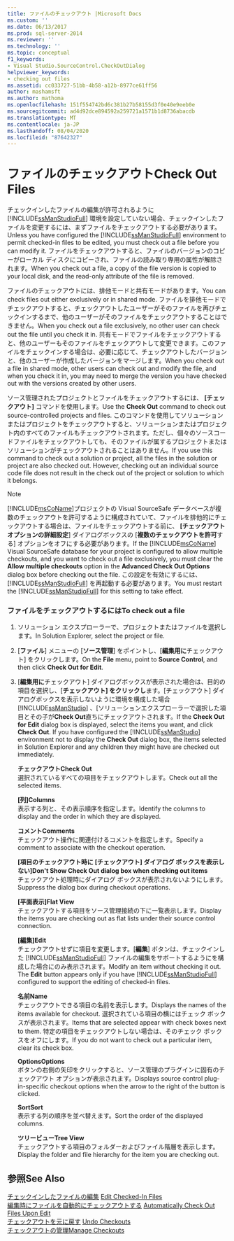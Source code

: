 ```yaml
---
title: ファイルのチェックアウト |Microsoft Docs
ms.custom: ''
ms.date: 06/13/2017
ms.prod: sql-server-2014
ms.reviewer: ''
ms.technology: ''
ms.topic: conceptual
f1_keywords:
- Visual Studio.SourceControl.CheckOutDialog
helpviewer_keywords:
- checking out files
ms.assetid: cc033727-51bb-4b58-a12b-8977ce61ff56
author: mashamsft
ms.author: mathoma
ms.openlocfilehash: 151f554742bd6c381b27b58155d3f0e40e9eeb0e
ms.sourcegitcommit: ad4d92dce894592a259721a1571b1d8736abacdb
ms.translationtype: MT
ms.contentlocale: ja-JP
ms.lasthandoff: 08/04/2020
ms.locfileid: "87642327"
---
```

# <a name="check-out-files"></a><span data-ttu-id="d068a-102">ファイルのチェックアウト</span><span class="sxs-lookup"><span data-stu-id="d068a-102">Check Out Files</span></span>
  <span data-ttu-id="d068a-103">チェックインしたファイルの編集が許可されるように [!INCLUDE[ssManStudioFull](../includes/ssmanstudiofull-md.md)] 環境を設定していない場合、チェックインしたファイルを変更するには、まずファイルをチェックアウトする必要があります。</span><span class="sxs-lookup"><span data-stu-id="d068a-103">Unless you have configured the [!INCLUDE[ssManStudioFull](../includes/ssmanstudiofull-md.md)] environment to permit checked-in files to be edited, you must check out a file before you can modify it.</span></span> <span data-ttu-id="d068a-104">ファイルをチェックアウトすると、ファイルのバージョンのコピーがローカル ディスクにコピーされ、ファイルの読み取り専用の属性が解除されます。</span><span class="sxs-lookup"><span data-stu-id="d068a-104">When you check out a file, a copy of the file version is copied to your local disk, and the read-only attribute of the file is removed.</span></span>  
  
 <span data-ttu-id="d068a-105">ファイルのチェックアウトには、排他モードと共有モードがあります。</span><span class="sxs-lookup"><span data-stu-id="d068a-105">You can check files out either exclusively or in shared mode.</span></span> <span data-ttu-id="d068a-106">ファイルを排他モードでチェックアウトすると、チェックアウトしたユーザーがそのファイルを再びチェックインするまで、他のユーザーがそのファイルをチェックアウトすることはできません。</span><span class="sxs-lookup"><span data-stu-id="d068a-106">When you check out a file exclusively, no other user can check out the file until you check it in.</span></span> <span data-ttu-id="d068a-107">共有モードでファイルをチェックアウトすると、他のユーザーもそのファイルをチェックアウトして変更できます。このファイルをチェックインする場合は、必要に応じて、チェックアウトしたバージョンと、他のユーザーが作成したバージョンをマージします。</span><span class="sxs-lookup"><span data-stu-id="d068a-107">When you check out a file in shared mode, other users can check out and modify the file, and when you check it in, you may need to merge the version you have checked out with the versions created by other users.</span></span>  
  
 <span data-ttu-id="d068a-108">ソース管理されたプロジェクトとファイルをチェックアウトするには、 **[チェックアウト]** コマンドを使用します。</span><span class="sxs-lookup"><span data-stu-id="d068a-108">Use the **Check Out** command to check out source-controlled projects and files.</span></span> <span data-ttu-id="d068a-109">このコマンドを使用してソリューションまたはプロジェクトをチェックアウトすると、ソリューションまたはプロジェクト内のすべてのファイルもチェックアウトされます。ただし、個々のソースコードファイルをチェックアウトしても、そのファイルが属するプロジェクトまたはソリューションがチェックアウトされることはありません。</span><span class="sxs-lookup"><span data-stu-id="d068a-109">If you use this command to check out a solution or project, all the files in the solution or project are also checked out. However, checking out an individual source code file does not result in the check out of the project or solution to which it belongs.</span></span>  
  
> [!NOTE]  
>  <span data-ttu-id="d068a-110">[!INCLUDE[msCoName](../includes/msconame-md.md)]プロジェクトの Visual SourceSafe データベースが複数のチェックアウトを許可するように構成されていて、ファイルを排他的にチェックアウトする場合は、ファイルをチェックアウトする前に、 **[チェックアウトオプションの詳細設定**] ダイアログボックスの [**複数のチェックアウトを許可**する] オプションをオフにする必要があります。</span><span class="sxs-lookup"><span data-stu-id="d068a-110">If the [!INCLUDE[msCoName](../includes/msconame-md.md)] Visual SourceSafe database for your project is configured to allow multiple checkouts, and you want to check out a file exclusively, you must clear the **Allow multiple checkouts** option in the **Advanced Check Out Options** dialog box before checking out the file.</span></span> <span data-ttu-id="d068a-111">この設定を有効にするには、[!INCLUDE[ssManStudioFull](../includes/ssmanstudiofull-md.md)] を再起動する必要があります。</span><span class="sxs-lookup"><span data-stu-id="d068a-111">You must restart the [!INCLUDE[ssManStudioFull](../includes/ssmanstudiofull-md.md)] for this setting to take effect.</span></span>  
  
### <a name="to-check-out-a-file"></a><span data-ttu-id="d068a-112">ファイルをチェックアウトするには</span><span class="sxs-lookup"><span data-stu-id="d068a-112">To check out a file</span></span>  
  
1.  <span data-ttu-id="d068a-113">ソリューション エクスプローラーで、プロジェクトまたはファイルを選択します。</span><span class="sxs-lookup"><span data-stu-id="d068a-113">In Solution Explorer, select the project or file.</span></span>  
  
2.  <span data-ttu-id="d068a-114">[**ファイル**] メニューの [**ソース管理**] をポイントし、[**編集用に**チェックアウト] をクリックします。</span><span class="sxs-lookup"><span data-stu-id="d068a-114">On the **File** menu, point to **Source Control**, and then click **Check Out for Edit**.</span></span>  
  
3.  <span data-ttu-id="d068a-115">[**編集用に**チェックアウト] ダイアログボックスが表示された場合は、目的の項目を選択し、[**チェックアウト] をクリックし**ます。[チェックアウト] ダイアログボックスを表示しないように環境を構成した場合 [!INCLUDE[ssManStudio](../includes/ssmanstudio-md.md)] 、[ソリューションエクスプローラーで選択した項目とその子が**Check Out**直ちにチェックアウトされます。</span><span class="sxs-lookup"><span data-stu-id="d068a-115">If the **Check Out for Edit** dialog box is displayed, select the items you want, and click **Check Out**. If you have configured the [!INCLUDE[ssManStudio](../includes/ssmanstudio-md.md)] environment not to display the **Check Out** dialog box, the items selected in Solution Explorer and any children they might have are checked out immediately.</span></span>  
  
     <span data-ttu-id="d068a-116">**チェックアウト**</span><span class="sxs-lookup"><span data-stu-id="d068a-116">**Check Out**</span></span>  
     <span data-ttu-id="d068a-117">選択されているすべての項目をチェックアウトします。</span><span class="sxs-lookup"><span data-stu-id="d068a-117">Check out all the selected items.</span></span>  
  
     <span data-ttu-id="d068a-118">**[列]**</span><span class="sxs-lookup"><span data-stu-id="d068a-118">**Columns**</span></span>  
     <span data-ttu-id="d068a-119">表示する列と、その表示順序を指定します。</span><span class="sxs-lookup"><span data-stu-id="d068a-119">Identify the columns to display and the order in which they are displayed.</span></span>  
  
     <span data-ttu-id="d068a-120">**コメント**</span><span class="sxs-lookup"><span data-stu-id="d068a-120">**Comments**</span></span>  
     <span data-ttu-id="d068a-121">チェックアウト操作に関連付けるコメントを指定します。</span><span class="sxs-lookup"><span data-stu-id="d068a-121">Specify a comment to associate with the checkout operation.</span></span>  
  
     <span data-ttu-id="d068a-122">**[項目のチェックアウト時に [チェックアウト] ダイアログ ボックスを表示しない]**</span><span class="sxs-lookup"><span data-stu-id="d068a-122">**Don't Show Check Out dialog box when checking out items**</span></span>  
     <span data-ttu-id="d068a-123">チェックアウト処理時にダイアログ ボックスが表示されないようにします。</span><span class="sxs-lookup"><span data-stu-id="d068a-123">Suppress the dialog box during checkout operations.</span></span>  
  
     <span data-ttu-id="d068a-124">**[平面表示]**</span><span class="sxs-lookup"><span data-stu-id="d068a-124">**Flat View**</span></span>  
     <span data-ttu-id="d068a-125">チェックアウトする項目をソース管理接続の下に一覧表示します。</span><span class="sxs-lookup"><span data-stu-id="d068a-125">Display the items you are checking out as flat lists under their source control connection.</span></span>  
  
     <span data-ttu-id="d068a-126">**[編集]**</span><span class="sxs-lookup"><span data-stu-id="d068a-126">**Edit**</span></span>  
     <span data-ttu-id="d068a-127">チェックアウトせずに項目を変更します。[**編集**] ボタンは、チェックインした [!INCLUDE[ssManStudioFull](../includes/ssmanstudiofull-md.md)] ファイルの編集をサポートするようにを構成した場合にのみ表示されます。</span><span class="sxs-lookup"><span data-stu-id="d068a-127">Modify an item without checking it out. The **Edit** button appears only if you have [!INCLUDE[ssManStudioFull](../includes/ssmanstudiofull-md.md)] configured to support the editing of checked-in files.</span></span>  
  
     <span data-ttu-id="d068a-128">**名前**</span><span class="sxs-lookup"><span data-stu-id="d068a-128">**Name**</span></span>  
     <span data-ttu-id="d068a-129">チェックアウトできる項目の名前を表示します。</span><span class="sxs-lookup"><span data-stu-id="d068a-129">Displays the names of the items available for checkout.</span></span> <span data-ttu-id="d068a-130">選択されている項目の横にはチェック ボックスが表示されます。</span><span class="sxs-lookup"><span data-stu-id="d068a-130">Items that are selected appear with check boxes next to them.</span></span> <span data-ttu-id="d068a-131">特定の項目をチェックアウトしない場合は、そのチェック ボックスをオフにします。</span><span class="sxs-lookup"><span data-stu-id="d068a-131">If you do not want to check out a particular item, clear its check box.</span></span>  
  
     <span data-ttu-id="d068a-132">**Options**</span><span class="sxs-lookup"><span data-stu-id="d068a-132">**Options**</span></span>  
     <span data-ttu-id="d068a-133">ボタンの右側の矢印をクリックすると、ソース管理のプラグインに固有のチェックアウト オプションが表示されます。</span><span class="sxs-lookup"><span data-stu-id="d068a-133">Displays source control plug-in-specific checkout options when the arrow to the right of the button is clicked.</span></span>  
  
     <span data-ttu-id="d068a-134">**Sort**</span><span class="sxs-lookup"><span data-stu-id="d068a-134">**Sort**</span></span>  
     <span data-ttu-id="d068a-135">表示する列の順序を並べ替えます。</span><span class="sxs-lookup"><span data-stu-id="d068a-135">Sort the order of the displayed columns.</span></span>  
  
     <span data-ttu-id="d068a-136">**ツリービュー**</span><span class="sxs-lookup"><span data-stu-id="d068a-136">**Tree View**</span></span>  
     <span data-ttu-id="d068a-137">チェックアウトする項目のフォルダーおよびファイル階層を表示します。</span><span class="sxs-lookup"><span data-stu-id="d068a-137">Display the folder and file hierarchy for the item you are checking out.</span></span>  
  
## <a name="see-also"></a><span data-ttu-id="d068a-138">参照</span><span class="sxs-lookup"><span data-stu-id="d068a-138">See Also</span></span>  
 <span data-ttu-id="d068a-139">[チェックインしたファイルの編集](../../2014/database-engine/edit-checked-in-files.md) </span><span class="sxs-lookup"><span data-stu-id="d068a-139">[Edit Checked-In Files](../../2014/database-engine/edit-checked-in-files.md) </span></span>  
 <span data-ttu-id="d068a-140">[編集時にファイルを自動的にチェックアウトする](../../2014/database-engine/automatically-check-out-files-upon-edit.md) </span><span class="sxs-lookup"><span data-stu-id="d068a-140">[Automatically Check Out Files Upon Edit](../../2014/database-engine/automatically-check-out-files-upon-edit.md) </span></span>  
 <span data-ttu-id="d068a-141">[チェックアウトを元に戻す](../../2014/database-engine/undo-checkouts.md) </span><span class="sxs-lookup"><span data-stu-id="d068a-141">[Undo Checkouts](../../2014/database-engine/undo-checkouts.md) </span></span>  
 [<span data-ttu-id="d068a-142">チェックアウトの管理</span><span class="sxs-lookup"><span data-stu-id="d068a-142">Manage Checkouts</span></span>](../../2014/database-engine/manage-checkouts.md)  
  
  

